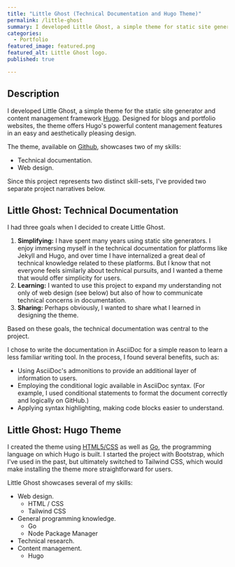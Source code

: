 ```yaml
---
title: "Little Ghost (Technical Documentation and Hugo Theme)"
permalink: /little-ghost
summary: I developed Little Ghost, a simple theme for static site generator and content management framework Hugo. This project showcases my skills in both technical writing and web design.
categories:
  - Portfolio
featured_image: featured.png
featured_alt: Little Ghost logo.
published: true

---
```


## Description

I developed Little Ghost, a simple theme for the static site generator and content management framework [Hugo](https://gohugo.io). Designed for blogs and portfolio websites, the theme offers Hugo's powerful content management features in an easy and aesthetically pleasing design.

The theme, available on [Github](https://github.com/rickwysocki/littleghost), showcases two of my skills:

- Technical documentation.
- Web design.

Since this project represents two distinct skill-sets, I've provided two separate project narratives below.

## Little Ghost: Technical Documentation

I had three goals when I decided to create Little Ghost.

1. **Simplifying:** I have spent many years using static site generators. I enjoy immersing myself in the technical documentation for platforms like Jekyll and Hugo, and over time I have internalized a great deal of technical knowledge related to these platforms. But I know that not everyone feels similarly about technical pursuits, and I wanted a theme that would offer simplicity for users.
2. **Learning:** I wanted to use this project to expand my understanding not only of web design (see below) but also of how to communicate technical concerns in documentation.
3. **Sharing:** Perhaps obviously, I wanted to share what I learned in designing the theme.

Based on these goals, the technical documentation was central to the project.

I chose to write the documentation in AsciiDoc for a simple reason to learn a less familiar writing tool. In the process, I found several benefits, such as:
- Using AsciiDoc's admonitions to provide an additional layer of information to users.
- Employing the conditional logic available in AsciiDoc syntax. (For example, I used conditional statements to format the document correctly and logically on GitHub.)
- Applying syntax highlighting, making code blocks easier to understand.



## Little Ghost: Hugo Theme

I created the theme using [HTML5/CSS](/skills/html5-/-css) as well as [Go](/skills/go), the programming language on which Hugo is built. I started the project with Bootstrap, which I've used in the past, but ultimately switched to Tailwind CSS, which would make installing the theme more straightforward for users.

Little Ghost showcases several of my skills:

- Web design.
  - HTML / CSS
  - Tailwind CSS
- General programming knowledge.
  - Go
  - Node Package Manager
- Technical research.
- Content management.
  - Hugo